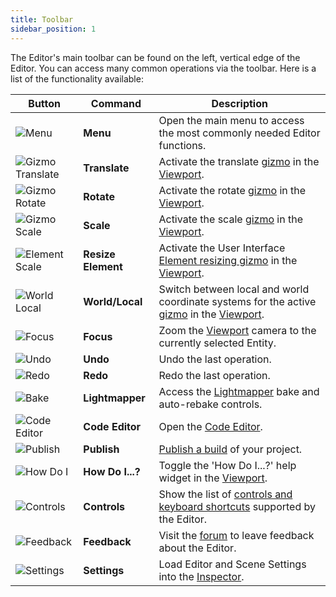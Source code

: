 ```yaml
---
title: Toolbar
sidebar_position: 1
---
```


The Editor's main toolbar can be found on the left, vertical edge of the Editor. You can access many common operations via the toolbar. Here is a list of the functionality available:

| Button | Command | Description |
| ------ | ------- | ----------- |
| ![Menu](/images/user-manual/editor/toolbar/menu.png) | **Menu** | Open the main menu to access the most commonly needed Editor functions. |
| ![Gizmo Translate](/images/user-manual/editor/toolbar/translate.png) | **Translate** | Activate the translate [gizmo](viewport.md#gizmos) in the [Viewport](viewport.md). |
| ![Gizmo Rotate](/images/user-manual/editor/toolbar/rotate.png) | **Rotate** | Activate the rotate [gizmo](viewport.md#gizmos) in the [Viewport](viewport.md). |
| ![Gizmo Scale](/images/user-manual/editor/toolbar/scale.png) | **Scale** | Activate the scale [gizmo](viewport.md#gizmos) in the [Viewport](viewport.md). |
| ![Element Scale](/images/user-manual/editor/toolbar/resize-element.png) | **Resize Element** | Activate the User Interface [Element resizing gizmo](../user-interface/elements.md#element-resizing) in the [Viewport](viewport.md).  |
| ![World Local](/images/user-manual/editor/toolbar/world-local.png) | **World/Local** | Switch between local and world coordinate systems for the active [gizmo](viewport.md#gizmos) in the [Viewport](viewport.md). |
| ![Focus](/images/user-manual/editor/toolbar/focus.png) | **Focus** | Zoom the [Viewport](viewport.md) camera to the currently selected Entity. |
| ![Undo](/images/user-manual/editor/toolbar/undo.png) | **Undo** | Undo the last operation. |
| ![Redo](/images/user-manual/editor/toolbar/redo.png) | **Redo** | Redo the last operation. |
| ![Bake](/images/user-manual/editor/toolbar/lightmapper.png) | **Lightmapper** | Access the [Lightmapper](../graphics/lighting/runtime-lightmaps.md) bake and auto-rebake controls. |
| ![Code Editor](/images/user-manual/editor/toolbar/code-editor.png) | **Code Editor** | Open the [Code Editor](../scripting/code-editor.md). |
| ![Publish](/images/user-manual/editor/toolbar/publish.png) | **Publish** | [Publish a build](../publishing/web/playcanvas-hosting.md#publishing-a-new-build) of your project. |
| ![How Do I](/images/user-manual/editor/toolbar/how-do-i.png) | **How Do I...?** | Toggle the 'How Do I...?' help widget in the [Viewport](viewport.md). |
| ![Controls](/images/user-manual/editor/toolbar/controls.png) | **Controls** | Show the list of [controls and keyboard shortcuts](keyboard-shortcuts.md) supported by the Editor. |
| ![Feedback](/images/user-manual/editor/toolbar/feedback.png) | **Feedback** | Visit the [forum](https://forum.playcanvas.com/t/playcanvas-editor-feedback) to leave feedback about the Editor. |
| ![Settings](/images/user-manual/editor/toolbar/settings.png) | **Settings** | Load Editor and Scene Settings into the [Inspector](inspector.md). |
